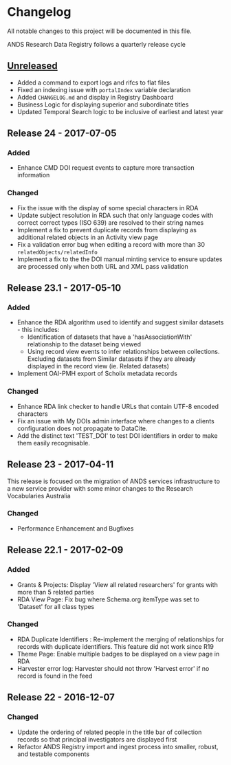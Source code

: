 # Changelog
All notable changes to this project will be documented in this file.

ANDS Research Data Registry follows a quarterly release cycle

## [Unreleased](https://github.com/au-research/ANDS-ResearchData-Registry/compare/master...develop)
* Added a command to export logs and rifcs to flat files 
* Fixed an indexing issue with `portalIndex` variable declaration
* Added `CHANGELOG.md` and display in Registry Dashboard
* Business Logic for displaying superior and subordinate titles
* Updated Temporal Search logic to be inclusive of earliest and latest year

## Release 24 -  2017-07-05
### Added
* Enhance CMD DOI request events to capture more transaction information

### Changed
* Fix the issue with the display of some special characters in RDA
* Update subject resolution in RDA such that only language codes with correct correct types (ISO 639) are resolved to their string names
* Implement a fix to prevent duplicate records from displaying as additional related objects in an Activity view page
* Fix a validation error bug when editing a record with more than 30 `relatedObjects/relatedInfo`
* Implement a fix to the the DOI manual minting service to ensure updates are processed only when both URL and XML pass validation

## Release 23.1 - 2017-05-10
### Added
* Enhance the RDA algorithm used to identify and suggest similar datasets - this includes:
    * Identification of datasets that have a 'hasAssociationWith' relationship to the dataset being viewed
    * Using record view events to infer relationships between collections.
Excluding datasets from Similar datasets if they are already displayed in the record view (ie. Related datasets)
* Implement OAI-PMH export of Scholix metadata records

### Changed
* Enhance RDA link checker to handle URLs that contain UTF-8 encoded characters
* Fix an issue with My DOIs admin interface where changes to a clients configuration does not propagate to DataCite.
* Add the distinct text 'TEST_DOI' to test DOI identifiers in order to make them easily recognisable. 

## Release 23 - 2017-04-11
This release is focused on the migration of ANDS services infrastructure to a new service provider with some minor changes to the Research Vocabularies Australia

### Changed
* Performance Enhancement and Bugfixes

## Release 22.1 - 2017-02-09
### Added
* Grants & Projects: Display 'View all <xx> related researchers' for grants with more than 5 related parties
* RDA View Page: Fix bug where Schema.org itemType was set to 'Dataset' for all class types

### Changed
* RDA Duplicate Identifiers : Re-implement the merging of relationships for records with duplicate identifiers. This feature did not work since R19
* Theme Page: Enable multiple badges to be displayed on a view page in RDA
* Harvester error log: Harvester should not throw 'Harvest error' if no record is found in the feed

## Release 22 - 2016-12-07
### Changed
* Update the ordering of related people in the title bar of collection records so that principal investigators are displayed first
* Refactor ANDS Registry import and ingest process into smaller, robust, and testable components
